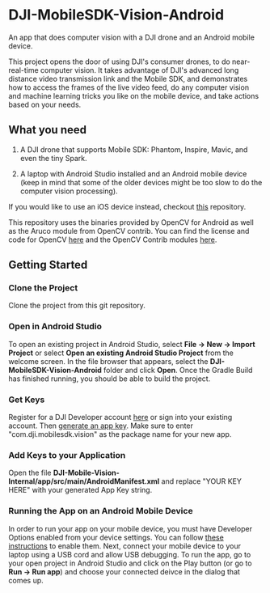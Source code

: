 # DJI-MobileSDK-Vision-Android
An app that does computer vision with a DJI drone and an Android mobile device.

This project opens the door of using DJI's consumer drones, to do near-real-time computer vision. It takes advantage of DJI's advanced long distance video transmission link and the Mobile SDK, and demonstrates how to access the frames of the live video feed, do any computer vision and machine learning tricks you like on the mobile device, and take actions based on your needs.

## What you need
1. A DJI drone that supports Mobile SDK: Phantom, Inspire, Mavic, and even the tiny Spark.

1. A laptop with Android Studio installed and an Android mobile device (keep in mind that some of the older devices might be too slow to do the computer vision processing). 

If you would like to use an iOS device instead, checkout [this](https://github.com/SamuelWangDJI/dji-mobilesdk-vision) repository.

This repository uses the binaries provided by OpenCV for Android as well as the Aruco module from OpenCV contrib. You can find the license and code for OpenCV [here](https://github.com/opencv/opencv) and the OpenCV Contrib modules [here](https://github.com/opencv/opencv_contrib).

## Getting Started
### Clone the Project
Clone the project from this git repository.

### Open in Android Studio
To open an existing project in Android Studio, select **File -> New -> Import Project** or select **Open an existing Android Studio Project** from the welcome screen. In the file browser that appears, select the **DJI-MobileSDK-Vision-Android** folder and click **Open**. Once the Gradle Build has finished running, you should be able to build the project. 

### Get Keys
Register for a DJI Developer account [here](https://account.dji.com/register?appId=dji_sdk&locale=en_US) or sign into your existing account. Then [generate an app key](https://developer.dji.com/mobile-sdk/documentation/quick-start/index.html#generate-an-app-key). Make sure to enter "com.dji.mobilesdk.vision" as the package name for your new app.

### Add Keys to your Application
Open the file **DJI-Mobile-Vision-Internal/app/src/main/AndroidManifest.xml** and replace "YOUR KEY HERE" with your generated App Key string.

### Running the App on an Android Mobile Device
In order to run your app on your mobile device, you must have Developer Options enabled from your device settings. You can follow [these instructions](https://developer.android.com/studio/debug/dev-options) to enable them. Next, connect your mobile device to your laptop using a USB cord and allow USB debugging. To run the app, go to your open project in Android Studio and click on the Play button (or go to **Run -> Run app**) and choose your connected deivce in the dialog that comes up.
